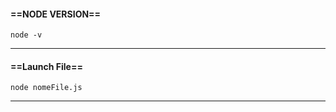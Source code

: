#### ==NODE VERSION==
```console
node -v
```
---
#### ==Launch File==
```console
node nomeFile.js
```
---
